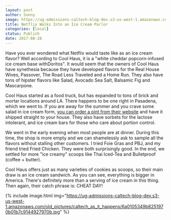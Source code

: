 ```yaml
---
layout: post
author: Sunny
image: https://ug-admissions-caltech-blog-dev.s3-us-west-1.amazonaws.com/old_pictures/caltech_as_it_happens/6a0105349b8251970b01bb09b78240970d.jpg
title: Netflix Walks Into an Ice Cream Parlor
categories: [local]
status: Publish
date: 2017-08-28
---
```





Have you ever wondered what Netflix would taste like as an ice cream flavor? Well according to Cool Haus, it is a "white cheddar popcorn-infused ice cream base withDoritos". It would seem that the owners of Cool Haus have synethesia because they have developed flavors for the Real House Wives, Passover, The Road Less Traveled and a Home Run. They also have tons of hipster flavors like Salad, Avocado Sea Salt, Balsamic Fig and Mascarpone.




Cool Haus started as a food truck, but has expanded to tons of brick and mortar locations around LA. There happens to be one right in Pasadena, which we went to. If you are away for the summer and you crave some salad in ice cream form, <a href="https://cool.haus/">you can order a pint from their website</a> and have it shipped straight to your house. They also have sorbets for the lactose intolerant, and ice cream bars for those who care about portion control.


We went in the early evening when most people are at dinner. During this time, the shop is more empty and we can shamelessly ask to sample all the flavors without stalling other customers. I tried Foie Gras and PBJ, and my friend tried Fried Chicken. They were both surprisingly good. In the end, we settled for more "ice creamy" scoops like Thai Iced-Tea and Bulletproof (coffee + butter).


Cool Haus offers just as many varieties of cookies as scoops, so their main draw is an ice cream sandwich. As you can see, everything is bigger in America. There's definitely more than a serving of ice cream in this thing. Then again, their catch phrase is: CHEAT DAY!



{% include image.html img="https://ug-admissions-caltech-blog-dev.s3-us-west-1.amazonaws.com/old_pictures/caltech_as_it_happens/6a0105349b8251970b01b7c9144927970b.jpg" %}

